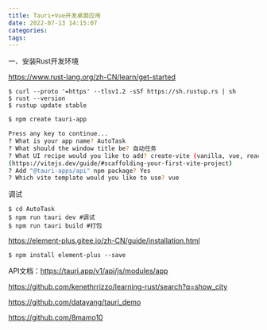 ```yaml
---
title: Tauri+Vue开发桌面应用
date: 2022-07-13 14:15:07
categories:
tags:
---
```




一、安装Rust开发环境

https://www.rust-lang.org/zh-CN/learn/get-started

```
$ curl --proto '=https' --tlsv1.2 -sSf https://sh.rustup.rs | sh
$ rust --version
$ rustup update stable
```



```sh
$ npm create tauri-app

Press any key to continue...
? What is your app name? AutoTask
? What should the window title be? 自动任务
? What UI recipe would you like to add? create-vite (vanilla, vue, react, svelte, preact, lit) 
(https://vitejs.dev/guide/#scaffolding-your-first-vite-project)
? Add "@tauri-apps/api" npm package? Yes
? Which vite template would you like to use? vue
```

调试

```
$ cd AutoTask
$ npm run tauri dev #调试
$ npm run tauri build #打包

```



https://element-plus.gitee.io/zh-CN/guide/installation.html

```
$ npm install element-plus --save
```



API文档：https://tauri.app/v1/api/js/modules/app



https://github.com/kenethrrizzo/learning-rust/search?q=show_city

https://github.com/datayang/tauri_demo

https://github.com/8mamo10
